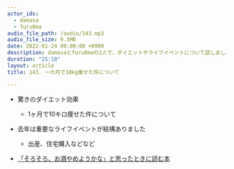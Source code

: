 ```yaml
---
actor_ids:
  - damasa
  - furu8ma
audio_file_path: /audio/143.mp3
audio_file_size: 9.5MB
date: 2022-01-24 00:00:00 +0900
description: damasaとfuru8maの2人で、ダイエットやライフイベントについて話しました
duration: "25:10"
layout: article
title: 143. 一カ月で10kg痩せた件について

---
```


- 驚きのダイエット効果
    - 1ヶ月で10キロ痩せた件について

- 去年は重要なライフイベントが結構ありました
    - 出産、住宅購入などなど

- [「そろそろ、お酒やめようかな」と思ったときに読む本](https://www.amazon.co.jp/gp/product/B08R61NWL3/ref=ppx_yo_dt_b_d_asin_title_o06?ie=UTF8&psc=1)
